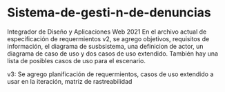 # Sistema-de-gesti-n-de-denuncias
Integrador de Diseño y Aplicaciones Web 2021
En el archivo actual de especificación de requermientos v2, se agrego objetivos, requisitos de información, el diagrama de susbsistema, una definicion de actor, un diagrama de caso de uso y dos casos de uso extendido.
También hay una lista de posibles casos de uso para el escenario.

v3: Se agrego planificación de requermientos, casos de uso extendido a usar en la iteración, matriz de rastreabilidad
